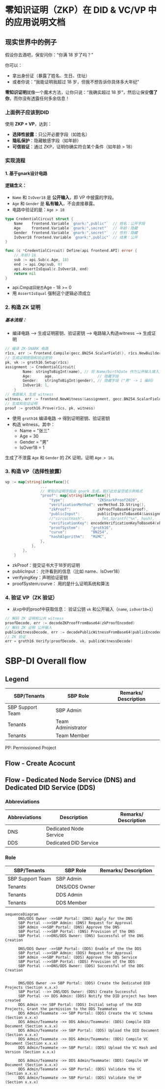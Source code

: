 # 零知识证明（ZKP）在 DID & VC/VP 中的应用说明文档



## 现实世界中的例子

假设你去酒吧，保安问你：“你满 18 岁了吗？”

你可以：

-  拿出身份证（暴露了姓名、生日、住址）
-  或者你说：“我能证明我超过 18 岁，但我不想告诉你具体多大年纪”

**零知识证明**就像一个魔术方法，让你只说：“我确实超过 18 岁”，然后让保安**信了你**，而你没有透露任何多余信息！



### 上面例子应该到DID

使用 **ZKP + VP**，达到：

- **选择性披露**：只公开必要字段（如姓名）
- **隐私保护**：隐藏敏感字段（如年龄）
- **可信验证**：通过 ZKP，证明你确实符合某个条件（如年龄 > 18）



### 实现流程

#### 1. 基于gnark设计电路

#### 逻辑含义：

- `Name` 和 `IsOver18` 是 **公开输入**，即 VP 中披露的字段。
- `Age` 和 `Gender` 是 **私有输入**，不会直接暴露。
- 电路中验证的是：`Age > 18`

```go
type CredentialCircuit struct {
	Name    frontend.Variable `gnark:",public"`  // 姓名：公开字段
	Age     frontend.Variable `gnark:",secret"`  // 年龄：隐藏
	Gender  frontend.Variable `gnark:",secret"`  // 性别：隐藏
	IsOver18 frontend.Variable `gnark:",public"` // 结果：公开
}

func (c *CredentialCircuit) Define(api frontend.API) error {
	// 年龄》18
	sub := api.Sub(c.Age, 18)
	end := api.Cmp(sub, 0)
	api.AssertIsEqual(c.IsOver18, end)
	return nil
}
```

- api.Cmp` 返回是否 `Age - 18 >= 0
- 用 `AssertIsEqual` 强制这个逻辑必须成立



### **2. 构造 ZK 证明**

##### 基本流程：

* 编译电路  —>  生成证明密钥、验证密钥 —>  电路输入构造witness  —> 生成证明

```go
// 编译 ZK-SNARK 电路
r1cs, err := frontend.Compile(gecc.BN254.ScalarField(), r1cs.NewBuilder, &circuit)
// 生成证明密钥和验证密钥
pk, vk := groth16.Setup(r1cs)
assignment := CredentialCircuit{
		Name: stringToBigInt(name), // 将 Name/birthDate 作为公开输入填入，此处填占位0
		Age:      age,                    // 隐藏字段
		Gender:   stringToBigInt(gender), // 隐藏字段 ("男" -> 1 编码)
		IsOver18: 1,
	}
// 电路输入	生成 witness
witness, err := frontend.NewWitness(&assignment, gecc.BN254.ScalarField())
// 生成和验证证明
proof := groth16.Prove(r1cs, pk, witness)
```

- 使用 `groth16` 编译电路 → 得到证明密钥、验证密钥
- 构造 witness，其中：
  - Name = "张三"
  - Age = 30
  - Gender = "男"
  - IsOver18 = 1

生成了不泄露 `Age` 和 `Gender` 的 ZK 证明，证明 `Age > 18`。



### 3. 构造 VP（选择性披露）

```go
vp := map[string]interface{}{
				...
				// 零知识证明字段由 gnark 生成，我们此处留空或示例格式
				"proof": map[string]interface{}{
					"type":               "ZKSnarkProof2020",
					"verificationMethod": verMethod.ID.String(),
					"zkProof":            zkProofToBase64(proof),            // 编码后的 ZK 证明
					"publicInput":        publicInputsToBase64(&assignment), // 可选
					//"circuitHash":        fmt.Sprintf("%x", hash),         // VC原字段哈希，用于加密绑定
					"verificationKey": encodeVerificationKeyToBase64(vk), // 嵌入验证密钥
					"proofSystem":     "groth16",
					"curve":           "BN254",
					"hashAlgorithm":   "MiMC",
				},
			},
		},
	}
```

* zkProof：提交证书大于18岁的证明
* publicInput： 允许看到的信息（比如 name、IsOver18）
* verifyingKey：声明验证密钥
* proofSystem`/`curve： 用的是什么证明系统和算法



###  4. 验证 VP（ZK 验证）

* 从vp中的proof中获取信息： 验证公钥 `vk` 和公开输入（`name`, `isOver18=1`）

```go
// 解码 ZK 证明和公共 witness	
proofDecode, err := decodeZKProofFromBase64(zkProofEncoded)
// 解码 ZK 证明 公开输入
publicWitnessDecode, err := decodePublicWitnessFromBase64(publicEncoded, hashEncoded)
// ZK 验证
err = groth16.Verify(proofDecode, vk, publicWitnessDecode)
```














# SBP-DI Overall flow
 
## Legend
| SBP/Tenants | SBP Role | Remarks/   Description |
|----------|----------|----------|
| SBP Support Team | SBP Admin |  
| Tenants | Team Administrator |  
| Tenants | Team Member |  
 
PP: Permissioned Project
 
 
## Flow - Create Acocunt
 
## Flow - Dedicated Node Service   (DNS) and Dedicated DID Service (DDS)
 
### Abbreviations  
| Abbreviations  | Description | Remarks/ Description |
|----------|----------|----------|
| DNS | Dedicated Node Service |  
| DDS | Dedicated DID Service |  
 
 
### Role 
| SBP/Tenants | SBP Role | Remarks/   Description |
|----------|----------|----------|
| SBP Support Team | SBP Admin |  
| Tenants | DNS/DDS Owner |  
| Tenants | DDS Admin |  
| Tenants | DDS Member |  
 
```mermaid
sequenceDiagram
      DNS/DDS Owner ->>SBP Portal: (DNS) Apply for the DNS
      SBP Portal -->>SBP Admin: (DNS) Request for Approval
      SBP Admin ->>SBP Portal: (DNS) Approve the DNS
      SBP Portal -->>SBP Portal: (DNS) Provision of the DNS
      SBP Portal -->>DNS/DDS Owner: (DNS) Successful of the DNS   Creation
 
      DNS/DDS Owner ->>SBP Portal: (DDS) Enable of the the DDS
      SBP Portal -->>SBP Admin: (DDS) Request for Approval
      SBP Admin ->>SBP Portal: (DDS) Approve the DDS Service
      SBP Portal -->>SBP Portal: (DDS) Provision of the DDS
      SBP Portal -->>DNS/DDS Owner: (DDS) Successful of the DDS   Creation
 
      
      DNS/DDS Owner ->> SBP Portal: (DDS) Create the Dedicated DID   Projects (Section x.x.x)
      SBP Portal -->> DNS/DDS Owner: (DDS) Create Successful
      SBP Portal ->> DDS Admin: (DDS) Notify the DID project has been   created
      DDS Admin ->> SBP Portal: (DDS) Initial setup of the DID   Projects, Grant the permission to the DDS Teammates
      DDS Admin/Teammate ->> SBP Portal: (DDS) Create the VC Schema   (Section x.x.x)
      DDS Admin/Teammate ->> DDS Admin/Teammate: (DDS) Compile DID   Document (Section x.x.x)
      DDS Admin/Teammate ->> SBP Portal: (DDS) Upload the DID Document   (Section x.x.x)
      DDS Admin/Teammate ->> DDS Admin/Teammate: (DDS) Compile VC   Document (Section x.x.x)
      DDS Admin/Teammate ->> SBP Portal: (DDS) Upload the VC Hash and   Version (Section x.x.x)
      
      DDS Admin/Teammate ->> DDS Admin/Teammate: (DDS) Compile VP   Document (Section x.x.x)
      DDS Admin/Teammate ->> SBP Portal: (DDS) Validate the VC   (Section x.x.x)
      DDS Admin/Teammate ->> SBP Portal: (DDS) Validate the VP   (Section x.x.x)
```

